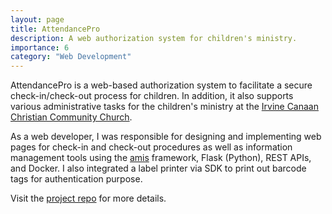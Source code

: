 ```yaml
---
layout: page
title: AttendancePro
description: A web authorization system for children's ministry.
importance: 6
category: "Web Development"
---
```


AttendancePro is a web-based authorization system to facilitate a secure check-in/check-out process for children. In addition, it also supports various administrative tasks for the children's ministry at the [Irvine Canaan Christian Community Church](https://www.icccc.org/).

As a web developer, I was responsible for designing and implementing web pages for check-in and check-out procedures as well as information management tools using the [amis](https://baidu.github.io/amis/zh-CN/docs/index) framework, Flask (Python), REST APIs, and Docker. I also integrated a label printer via SDK to print out barcode tags for authentication purpose.

Visit the [project repo](https://github.com/spencerlli/CKFM-enrollment-check-in-out-system) for more details.
